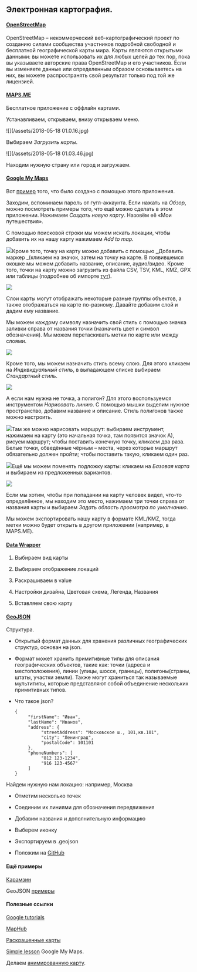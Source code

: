 ## Электронная картография.

#### [OpenStreetMap](https://www.openstreetmap.org/)

OpenStreetMap – некоммерческий веб-картографический проект по созданию силами сообщества участников подробной свободной и бесплатной географической карты мира. Карты являются открытыми данными: вы можете использовать их для любых целей до тех пор, пока вы указываете авторские права OpenStreetMap и его участников. Если вы изменяете данные или определенным образом основываетесь на них, вы можете распространять свой результат только под той же лицензией.

#### [MAPS.ME](https://ru.maps.me/download/)

Бесплатное приложение с оффлайн картами.

Устанавливаем, открываем, внизу открываем меню.

![](/assets/2018-05-18 01.0.16.jpg)

Выбираем _Загрузить карты_.

![](/assets/2018-05-18 01.03.46.jpg)

Находим нужную страну или город и загружаем.

#### [Google My Maps](https://www.google.com/mymaps)

Вот [пример](https://www.google.com/maps/d/u/0/viewer?mid=1Lltf1ay40Ry0ARdyeBzews8v-Sg&ll=56.2915866153912%2C43.94533935000004&z=12) того, что было создано с помощью этого приложения.

Заходим, вспоминаем пароль от гугл-аккаунта. Если нажать на _Обзор_, можно посмотреть примеры того, что ещё можно сделать в этом приложении. Нажимаем _Создать новую карту_. Назовём её «Мои путешествия».

С помощью поисковой строки мы можем искать локации, чтобы добавить их на нашу карту нажимаем _Add to map._

![](/assets/tyrimport.png)Кроме того, точку на карту можно добавить с помощью _Добавить маркер _\(кликаем на значок, затем на точку на карте. В появившемся окошке мы можем добавить название, описание, аудио/видео. Кроме того, точки на карту можно загрузить из файла CSV, TSV, KML, KMZ, GPX или таблицы \(подробнее об импорте [тут](https://support.google.com/mymaps/answer/3024836?hl=ru&visit_id=1-636622188570939643-1520081237&rd=1)\).

![](/assets/iolrimport.png)

Слои карты могут отображать некоторые разные группы объектов, а также отображаться на карте по-разному. Давайте добавим слой и дадим ему название.

Мы можем каждому символу назначить свой стиль с помощью значка заливки справа от названия точки \(назначить цвет и символ обозначения\). Мы можем перетаскивать метки по карте или между слоями.

![](/assets/tygdfsimport.png)

Кроме того, мы можем назначить стиль всему слою. Для этого кликаем на _Индивидуальный стиль_, в выпадающем списке выбираем _Стандартный стиль_.

![](/assets/toyitureimport.png)

А если нам нужна не точка, а полигон? Для этого воспользуемся инструментом _Нарисовать линию_. С помощью мышки выделим нужное пространство, добавим название и описание. Стиль полигонов также можно настроить.

![](/assets/trewimport.png)Там же можно нарисовать маршрут: выбираем инструмент, нажимаем на карту \(это начальная точка, там появится значок А\), рисуем маршрут; чтобы поставить конечную точку, кликаем два раза. Белые точки, обведённые чёрным – места, через которые маршрут обязательно должен пройти; чтобы поставить такую, кликаем один раз.

![](/assets/iurjimport.png)Ещё мы можем поменять подложку карты: кликаем на _Базовая карта_ и выбираем из предложенных вариантов.

![](/assets/weweimport.png)

Если мы хотим, чтобы при попадании на карту человек видел, что-то определённое, мы находим это место, нажимаем три точки справа от названия карты и выбираем _Задать область просмотра по умолчанию_.

Мы можем экспортировать нашу карту в формате KML/KMZ, тогда метки можно будет открыть в другом приложении \(например, в MAPS.ME\).

#### [Data Wrapper](https://www.datawrapper.de)

1. Выбираем вид карты

2. Выбираем отображение локаций

3. Раскрашиваем в value

4. Настройки дизайна, Цветовая схема, Легенда, Названия

5. Вставляем свою карту

#### [GeoJSON](http://geojson.io/#map=2/20.0/0.0)

Структура.

* Открытый формат данных для хранения различных географических структур, основан на json.

* Формат может хранить примитивные типы для описания географических объектов, такие как: точки \(адреса и местоположения\), линии \(улицы, шоссе, границы\), полигоны\(страны, штаты, участки земли\). Также могут храниться так называемые мультитипы, которые представляют собой объединение нескольких примитивных типов.

* Что такое json?

  ```
  {
       "firstName": "Иван",
       "lastName": "Иванов",
       "address": {
            "streetAddress": "Московское ш., 101,кв.101",
            "city": "Ленинград",
            "postalCode": 101101
       },
       "phoneNumbers": [
            "812 123-1234",
            "916 123-4567"
       ]
  }
  ```

Найдем нужную нам локацию: например, Москва

* Отметим несколько точек

* Соединим их линиями для обозначения передвижения

* Добавим названия и дополнительную информацию

* Выберем иконку

* Экспортируем в .geojson

* Положим на [GitHub](https://github.com/)

#### Ещё примеры

[Карамзин](https://github.com/olyanechaeva/NechaevaO/blob/master/Map_Karamzin.geojson)

GeoJSON [примеры](https://github.com/ebrelsford/geojson-examples)

#### Полезные ссылки

[Google tutorials](https://www.google.com/earth/outreach/learn/)

[MapHub](https://maphub.net/)

[Раскрашенные карты](https://www.datawrapper.de)

[Simple lesson](https://www.google.com/earth/outreach/learn/visualize-your-data-on-a-custom-map-using-google-my-maps/) Google My Maps.

Делаем [анимированную карту](http://www.animaps.com/#!home).

